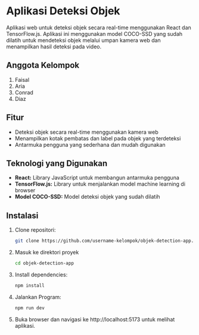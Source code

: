 # Aplikasi Deteksi Objek

Aplikasi web untuk deteksi objek secara real-time menggunakan React dan TensorFlow.js. Aplikasi ini menggunakan model COCO-SSD yang sudah dilatih untuk mendeteksi objek melalui umpan kamera web dan menampilkan hasil deteksi pada video.

## Anggota Kelompok

1. Faisal
2. Aria
3. Conrad
4. Diaz

## Fitur

- Deteksi objek secara real-time menggunakan kamera web
- Menampilkan kotak pembatas dan label pada objek yang terdeteksi
- Antarmuka pengguna yang sederhana dan mudah digunakan

## Teknologi yang Digunakan

- **React:** Library JavaScript untuk membangun antarmuka pengguna
- **TensorFlow.js:** Library untuk menjalankan model machine learning di browser
- **Model COCO-SSD:** Model deteksi objek yang sudah dilatih

## Instalasi

1. Clone repositori:
   ```bash
   git clone https://github.com/username-kelompok/objek-detection-app.git
   ```
2. Masuk ke direktori proyek

   ```bash
   cd objek-detection-app
   ```

3. Install dependencies:

   ```bash
   npm install
   ```

4. Jalankan Program:

   ```bash
   npm run dev
   ```

5. Buka browser dan navigasi ke http://localhost:5173 untuk melihat aplikasi.
